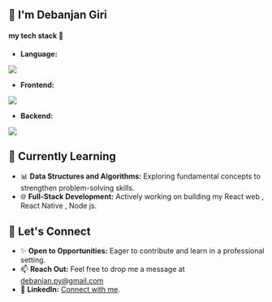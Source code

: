 ## 👋 I'm Debanjan Giri 
#### my tech stack 💎

- **Language:**
<a href="https://skillicons.dev">
  <img src="https://skillicons.dev/icons?i=java,typescript,js" />
</a>

- **Frontend:**
<a href="https://skillicons.dev">
  <img src="https://skillicons.dev/icons?i=html,css,bootstrap,react,redux,materialui,nextjs,tailwind,webpack,babel,vite,figma" />
</a>

- **Backend:**
<a href="https://skillicons.dev">
  <img src="https://skillicons.dev/icons?i=nodejs,express,mongodb,redis,firebase,graphql,cloudflare,tensorflow,git,jest" />
</a>

## 🌱 Currently Learning
- 📊 **Data Structures and Algorithms:** Exploring fundamental concepts to strengthen problem-solving skills.
- 🌐 **Full-Stack Development:** Actively working on building my React web , React Native , Node js.

## 🤝 Let's Connect
- ✨ **Open to Opportunities:** Eager to contribute and learn in a professional setting.
- 📫 **Reach Out:** Feel free to drop me a message at debanjan.py@gmail.com
- 💼 **LinkedIn:** [Connect with me](https://www.linkedin.com/in/debanjanGiri).
